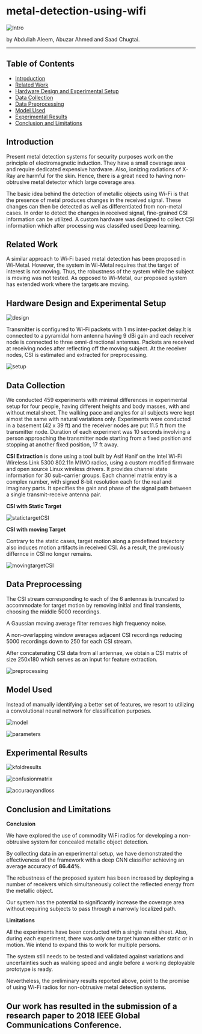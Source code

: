 # metal-detection-using-wifi

![Intro](https://cdn.pbrd.co/images/HWwQCzh.png)

by Abdullah Aleem, Abuzar Ahmed and Saad Chugtai.

---

## Table of Contents

- [Introduction](#introduction)
- [Related Work](#related-work)
- [Hardware Design and Experimental Setup](#hardware-design-and-experimental-setup)
- [Data Collection](#data-collection)
- [Data Preprocessing](#data-preprocessing)
- [Model Used](#model-used)
- [Experimental Results](#experimental-results)
- [Conclusion and Limitations](#conclusion-and-limitations)


## Introduction
Present metal detection systems for security purposes work on the principle of electromagnetic induction. They have a small coverage area and require dedicated expensive hardware. Also, ionizing radiations of X-Ray are harmful for the skin. Hence, there is a great need to having non-obtrusive metal detector which large coverage area.

The basic idea behind the detection of metallic objects using Wi-Fi is that the presence of metal produces changes in the received signal. These changes can then be detected as well as differentiated from non-metal cases. In order to detect the changes in received signal, fine-grained CSI information can be utilized. A custom hardware was designed to collect CSI informatiion which after processing was classifed used Deep learning.

## Related Work
A similar approach to Wi-Fi based metal detection has been proposed in Wi-Metal. However, the system in Wi-Metal requires that the target of interest is not moving. Thus, the robustness of the system while the subject is moving was not tested. As opposed to Wi-Metal, our proposed system has extended work where the targets are moving.

## Hardware Design and Experimental Setup

![design](https://cdn.pbrd.co/images/HWwIlJf.png)

Transmitter is configured to Wi-Fi packets with 1 ms inter-packet delay.It is connected to a pyramidal horn antenna having 9 dBi gain and each receiver node is connected to three omni-directional antennas. Packets are received at receiving nodes after reflecting off the moving subject. At the receiver nodes, CSI is estimated and extracted for preprocessing. 

![setup](https://userscontent2.emaze.com/images/694313c7-4a1b-4238-afea-b3d7418ecc2d/316ece7fbf0d0e35baad1f07800c0903.jpg)


## Data Collection

We conducted 459 experiments with minimal differences in experimental setup for four people, having different heights and body masses, with and without metal sheet. The walking pace and angles for all subjects were kept almost the same with natural variations only. Experiments were conducted in a basement (42 x 39 ft) and the receiver nodes are put 11.5 ft from the transmitter node.
Duration of each experiment was 10 seconds involving a person approaching the transmitter node starting from a fixed position and stopping at another fixed position, 17 ft away.


**CSI Extraction** is done using a tool built by Asif Hanif on the Intel Wi-Fi Wireless Link 5300 802.11n MIMO radios, using a custom modified firmware and open source Linux wireless drivers. It provides channel state information for 30 sub-carrier groups. Each channel matrix entry is a complex number, with signed 8-bit resolution each for the real and imaginary parts. It specifies the gain and phase of the signal path between a single transmit-receive antenna pair.

**CSI with Static Target**

![statictargetCSI](https://res.cloudinary.com/emazecom/image/fetch/c_limit,a_ignore,w_440,h_280/https%3A%2F%2Fuserscontent2.emaze.com%2Fimages%2F694313c7-4a1b-4238-afea-b3d7418ecc2d%2F72fd1edee58e624798969bd18a8a63c9.jpg)

**CSI with moving Target**

Contrary to the static cases, target motion along a predefined trajectory also induces motion artifacts in received CSI. As a result, the previously differnce in CSI no longer remains.

![movingtargetCSI](https://res.cloudinary.com/emazecom/image/fetch/c_limit,a_ignore,w_360,h_240/https%3A%2F%2Fuserscontent2.emaze.com%2Fimages%2F694313c7-4a1b-4238-afea-b3d7418ecc2d%2Ff2a1ddbd0b954c29b647067e2b7d223a.jpg)

## Data Preprocessing

The CSI stream corresponding to each of the 6 antennas is truncated to accommodate for target motion by removing initial and final transients, choosing the middle 5000 recordings. 

A Gaussian moving average filter removes high frequency noise.

A non-overlapping window averages adjacent CSI recordings reducing 5000 recordings down to  250 for each CSI stream.

After concatenating CSI data from all antennae, we obtain a CSI matrix of size 250x180 which serves as an input for feature extraction.

![preprocessing](https://res.cloudinary.com/emazecom/image/fetch/c_limit,a_ignore,w_400,h_320/https%3A%2F%2Fuserscontent2.emaze.com%2Fimages%2F694313c7-4a1b-4238-afea-b3d7418ecc2d%2Fdcec83954c9e0b035fd2bd323684f6f8.JPG)


## Model Used

Instead of manually identifying a better set of features, we resort to utilizing a convolutional neural network for classification purposes.

![model](https://res.cloudinary.com/emazecom/image/fetch/c_limit,a_ignore,w_720,h_200/https%3A%2F%2Fuserscontent2.emaze.com%2Fimages%2F694313c7-4a1b-4238-afea-b3d7418ecc2d%2Fb2d42aefe6b8261b77729da892905895.jpg)

![parameters](https://userscontent2.emaze.com/images/694313c7-4a1b-4238-afea-b3d7418ecc2d/1578138b535159174b00a2f976689f4f.JPG)


## Experimental Results


![kfoldresults](https://userscontent2.emaze.com/images/694313c7-4a1b-4238-afea-b3d7418ecc2d/e681554f44d957a018d150acc07c0652.png)

![confusionmatrix](https://userscontent2.emaze.com/images/694313c7-4a1b-4238-afea-b3d7418ecc2d/f5b5ac30fba2cbca4e02039a9d18b1b1.png)

![accuracyandloss](https://res.cloudinary.com/emazecom/image/fetch/c_limit,a_ignore,w_400,h_280/https%3A%2F%2Fuserscontent2.emaze.com%2Fimages%2F694313c7-4a1b-4238-afea-b3d7418ecc2d%2F61a07ba1bfb01af78847863c1481b3b8.jpg)


## Conclusion and Limitations

**Conclusion**

We have explored the use of commodity WiFi radios for developing a non-obtrusive system for concealed metallic object detection.

By collecting data in an experimental setup, we have demonstrated the effectiveness of the framework with a deep CNN classifier achieving an average accuracy of **86.44%**. 

The robustness of the proposed system has been increased by deploying a number of receivers which simultaneously collect the reflected energy from the metallic object. 

Our system has the potential to significantly increase the coverage area without requiring subjects to pass through a narrowly localized path.


**Limitations**

All the experiments have been conducted with a single metal sheet. Also, during each experiment, there was only one target human either static or in motion. We intend to expand this to work for multiple persons.

The system still needs to be tested and validated against variations and uncertainties such as walking speed and angle before a working deployable prototype is ready. 

Nevertheless, the preliminary results reported above, point to the promise of using Wi-Fi radios for non-obtrusive metal detection systems.



## Our work has resulted in the submission of a research paper to 2018 IEEE Global Communications Conference.

